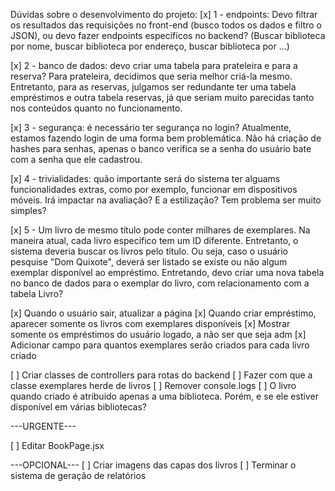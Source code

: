 Dúvidas sobre o desenvolvimento do projeto:
[x] 1 - endpoints: Devo filtrar os resultados das requisições no front-end (busco todos os dados e filtro o JSON), ou devo fazer endpoints específicos no backend? 
(Buscar biblioteca por nome, buscar biblioteca por endereço, buscar biblioteca por ...)

[x] 2 - banco de dados: devo criar uma tabela para prateleira e para a reserva? Para prateleira, decidimos que seria melhor criá-la mesmo. Entretanto, para as reservas, julgamos 
ser redundante ter uma tabela empréstimos e outra tabela reservas, já que seriam muito parecidas tanto nos conteúdos quanto no funcionamento.

[x] 3 - segurança: é necessário ter segurança no login? Atualmente, estamos fazendo login de uma forma bem problemática. Não há criação de hashes para senhas,
apenas o banco verifica se a senha do usuário bate com a senha que ele cadastrou.

[x] 4 - trivialidades: quão importante será do sistema ter alguams funcionalidades extras, como por exemplo, funcionar em dispositivos móveis. Irá impactar na avaliação?
E a estilização? Tem problema ser muito simples?

[x] 5 - Um livro de mesmo título pode conter milhares de exemplares. Na maneira atual, cada livro específico tem um ID diferente. Entretanto, o sistema deveria buscar os livros
pelo título. Ou seja, caso o usuário pesquise "Dom Quixote", deverá ser listado se existe ou não algum exemplar disponível ao empréstimo. Entretando, devo criar uma nova tabela
no banco de dados para o exemplar do livro, com relacionamento com a tabela Livro?

[x] Quando o usuário sair, atualizar a página
[x] Quando criar empréstimo, aparecer somente os livros com exemplares disponíveis
[x] Mostrar somente os empréstimos do usuário logado, a não ser que seja adm
[x] Adicionar campo para quantos exemplares serão criados para cada livro criado

[ ] Criar classes de controllers para rotas do backend
[ ] Fazer com que a classe exemplares herde de livros
[ ] Remover console.logs
[ ] O livro quando criado é atribuido apenas a uma biblioteca. Porém, e se ele estiver disponível em várias bibliotecas?
 

---URGENTE---

[ ] Editar BookPage.jsx

---OPCIONAL---
[ ] Criar imagens das capas dos livros 
[ ] Terminar o sistema de geração de relatórios

